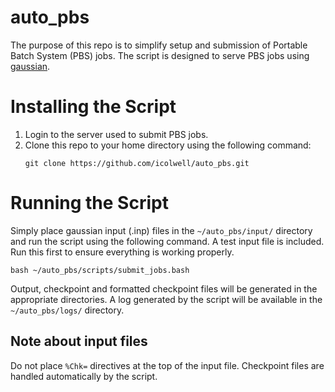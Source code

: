 # auto_pbs

The purpose of this repo is to simplify setup and submission of Portable Batch
System (PBS) jobs. The script is designed to serve PBS jobs using [gaussian](http://gaussian.com/running/).

# Installing the Script

1. Login to the server used to submit PBS jobs.
2. Clone this repo to your home directory using the following command:
    ```
    git clone https://github.com/icolwell/auto_pbs.git
    ```

# Running the Script

Simply place gaussian input (.inp) files in the `~/auto_pbs/input/` directory
and run the script using the following command. A test input file is included.
Run this first to ensure everything is working properly.
```
bash ~/auto_pbs/scripts/submit_jobs.bash
```
Output, checkpoint and formatted checkpoint files will be generated in the 
appropriate directories. A log generated by the script will be available in 
the `~/auto_pbs/logs/` directory.

## Note about input files

Do not place `%Chk=` directives at the top of the input file. Checkpoint files
are handled automatically by the script.
